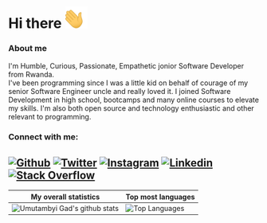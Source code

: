 # Hi there <img width="45" src="https://github.com/sudimuk2017/qwaszx/blob/main/waving_hand.gif">

### About me
I'm Humble, Curious, Passionate, Empathetic jonior Software Developer from Rwanda.<br>
I've been programming since I was a little kid on behalf of courage of my senior Software Engineer uncle and really loved it. I joined Software Development in high school, bootcamps and many online courses to elevate my skills.
I'm also both open source and technology enthusiastic and other relevant to programming.

### Connect with me:
[![Github](https://img.shields.io/badge/GitHub-100000?style=for-the-badge&logo=github&logoColor=white)](https://github.com/umutambyi-gad/umutambyi-gad/)
[![Twitter](https://img.shields.io/badge/Twitter-1DA1F2?style=for-the-badge&logo=twitter&logoColor=white)](https://twitter.com/umutambyi_gad/)
[![Instagram](https://img.shields.io/badge/Instagram-E4405F?style=for-the-badge&logo=instagram&logoColor=white)](https://instagram.com/umutambyi_gad/)
[![Linkedin](https://img.shields.io/badge/LinkedIn-0077B5?style=for-the-badge&logo=linkedin&logoColor=white)](https://www.linkedin.com/in/umutambyi-gad/)
[![Stack Overflow](https://img.shields.io/badge/Stack_Overflow-D64A17?style=for-the-badge&logo=stack-overflow&logoColor=white)](https://stackoverflow.com/users/13536893/)
---
|My overall statistics|Top most languages |
|------------------|-------------|
|![Umutambyi Gad's github stats](https://github-readme-stats.vercel.app/api?username=umutambyi-gad&show_icons=true&hide_border=true&count_private=true)|![Top Languages](https://github-readme-stats.vercel.app/api/top-langs/?username=umutambyi-gad&langs_count=100&count_private=true&show_icons=true)|
